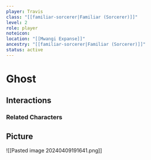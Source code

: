 ```yaml
---
player: Travis
class: "[[familiar-sorcerer|Familiar (Sorcerer)]]"
level: 2
role: player
noteicon: 
location: "[[Mwangi Expanse]]"
ancestry: "[[familiar-sorcerer|Familiar (Sorcerer)]]"
status: active
---
```


# Ghost

## Interactions


### Related Characters

## Picture
![[Pasted image 20240409191641.png]]
